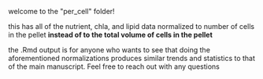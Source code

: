 welcome to the "per_cell" folder! 

this has all of the nutrient, chla, and lipid data normalized to number of cells in the pellet **instead of to the total volume of cells in the pellet**

the .Rmd output is for anyone who wants to see that doing the aforementioned normalizations produces similar trends and statistics to that of the main manuscript. Feel free to reach out with any questions
